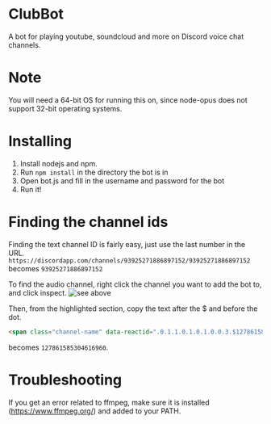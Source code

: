 # ClubBot
A bot for playing youtube, soundcloud and more on Discord voice chat channels.
# Note
You will need a 64-bit OS for running this on, since node-opus does not support 32-bit operating systems.
# Installing
1. Install nodejs and npm.
2. Run `npm install` in the directory the bot is in
3. Open bot.js and fill in the username and password for the bot
4. Run it!

# Finding the channel ids
Finding the text channel ID is fairly easy, just use the last number in the URL.
`https://discordapp.com/channels/93925271886897152/93925271886897152` becomes `93925271886897152`

To find the audio channel, right click the channel you want to add the bot to, and click inspect.
![see above](http://meharryp.xyz/sharex/2016/01/04/2016-01-04_12-29-56.png)

Then, from the highlighted section, copy the text after the $ and before the dot.
```html
<span class="channel-name" data-reactid=".0.1.1.0.1.0.1.0.0.3.$127861585304616960.0.1">The Men's Room (AFK)</span>
```
becomes `127861585304616960`.
# Troubleshooting
If you get an error related to ffmpeg, make sure it is installed (https://www.ffmpeg.org/) and added to your PATH.

